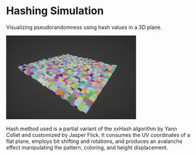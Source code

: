 # Hashing Simulation
Visualizing pseudorandomness using hash values in a 3D plane.
 
<img src="/Assets/PNG/hashing-example.PNG" alt="Hashing Visualization" style="width: 70%"> 

Hash method used is a partial variant of the xxHash algorithm by Yann Collet and customized by Jasper Flick. It consumes the UV coordinates of a flat plane, employs bit shifting and rotations, and produces an avalanche effect manipulating the pattern, coloring, and height displacement.
